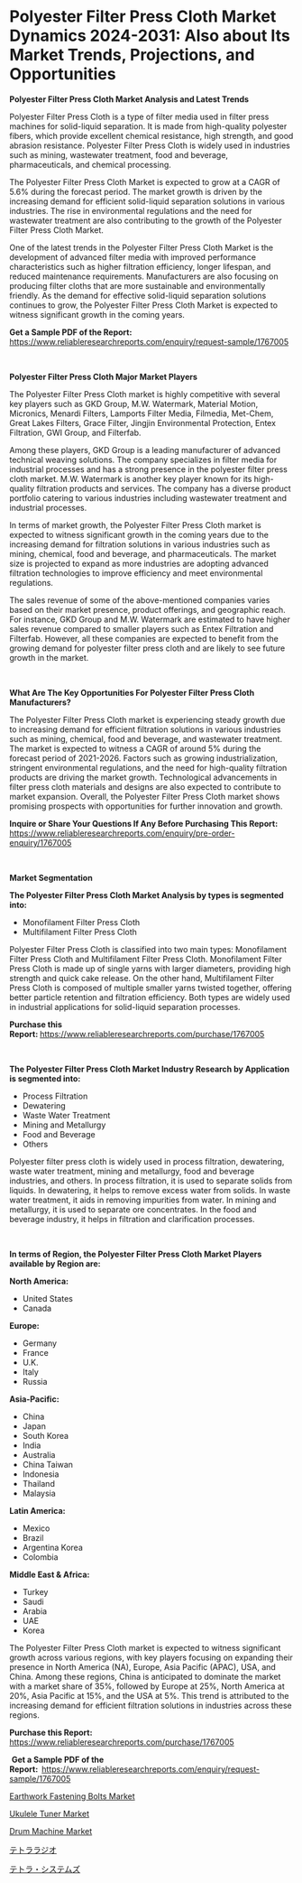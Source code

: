 <p><h1>Polyester Filter Press Cloth Market Dynamics 2024-2031: Also about Its Market Trends, Projections, and Opportunities</h1></p><p><strong>Polyester Filter Press Cloth Market Analysis and Latest Trends</strong></p>
<p><p>Polyester Filter Press Cloth is a type of filter media used in filter press machines for solid-liquid separation. It is made from high-quality polyester fibers, which provide excellent chemical resistance, high strength, and good abrasion resistance. Polyester Filter Press Cloth is widely used in industries such as mining, wastewater treatment, food and beverage, pharmaceuticals, and chemical processing.</p><p>The Polyester Filter Press Cloth Market is expected to grow at a CAGR of 5.6% during the forecast period. The market growth is driven by the increasing demand for efficient solid-liquid separation solutions in various industries. The rise in environmental regulations and the need for wastewater treatment are also contributing to the growth of the Polyester Filter Press Cloth Market.</p><p>One of the latest trends in the Polyester Filter Press Cloth Market is the development of advanced filter media with improved performance characteristics such as higher filtration efficiency, longer lifespan, and reduced maintenance requirements. Manufacturers are also focusing on producing filter cloths that are more sustainable and environmentally friendly. As the demand for effective solid-liquid separation solutions continues to grow, the Polyester Filter Press Cloth Market is expected to witness significant growth in the coming years.</p></p>
<p><strong>Get a Sample PDF of the Report:&nbsp;</strong> <a href="https://www.reliableresearchreports.com/enquiry/request-sample/1767005">https://www.reliableresearchreports.com/enquiry/request-sample/1767005</a></p>
<p>&nbsp;</p>
<p><strong>Polyester Filter Press Cloth Major Market Players</strong></p>
<p><p>The Polyester Filter Press Cloth market is highly competitive with several key players such as GKD Group, M.W. Watermark, Material Motion, Micronics, Menardi Filters, Lamports Filter Media, Filmedia, Met-Chem, Great Lakes Filters, Grace Filter, Jingjin Environmental Protection, Entex Filtration, GWI Group, and Filterfab.</p><p>Among these players, GKD Group is a leading manufacturer of advanced technical weaving solutions. The company specializes in filter media for industrial processes and has a strong presence in the polyester filter press cloth market. M.W. Watermark is another key player known for its high-quality filtration products and services. The company has a diverse product portfolio catering to various industries including wastewater treatment and industrial processes.</p><p>In terms of market growth, the Polyester Filter Press Cloth market is expected to witness significant growth in the coming years due to the increasing demand for filtration solutions in various industries such as mining, chemical, food and beverage, and pharmaceuticals. The market size is projected to expand as more industries are adopting advanced filtration technologies to improve efficiency and meet environmental regulations.</p><p>The sales revenue of some of the above-mentioned companies varies based on their market presence, product offerings, and geographic reach. For instance, GKD Group and M.W. Watermark are estimated to have higher sales revenue compared to smaller players such as Entex Filtration and Filterfab. However, all these companies are expected to benefit from the growing demand for polyester filter press cloth and are likely to see future growth in the market.</p></p>
<p>&nbsp;</p>
<p><strong>What Are The Key Opportunities For Polyester Filter Press Cloth Manufacturers?</strong></p>
<p><p>The Polyester Filter Press Cloth market is experiencing steady growth due to increasing demand for efficient filtration solutions in various industries such as mining, chemical, food and beverage, and wastewater treatment. The market is expected to witness a CAGR of around 5% during the forecast period of 2021-2026. Factors such as growing industrialization, stringent environmental regulations, and the need for high-quality filtration products are driving the market growth. Technological advancements in filter press cloth materials and designs are also expected to contribute to market expansion. Overall, the Polyester Filter Press Cloth market shows promising prospects with opportunities for further innovation and growth.</p></p>
<p><strong>Inquire or Share Your Questions If Any Before Purchasing This Report:</strong> <a href="https://www.reliableresearchreports.com/enquiry/pre-order-enquiry/1767005">https://www.reliableresearchreports.com/enquiry/pre-order-enquiry/1767005</a></p>
<p>&nbsp;</p>
<p><strong>Market Segmentation</strong></p>
<p><strong>The Polyester Filter Press Cloth Market Analysis by types is segmented into:</strong></p>
<p><ul><li>Monofilament Filter Press Cloth</li><li>Multifilament Filter Press Cloth</li></ul></p>
<p><p>Polyester Filter Press Cloth is classified into two main types: Monofilament Filter Press Cloth and Multifilament Filter Press Cloth. Monofilament Filter Press Cloth is made up of single yarns with larger diameters, providing high strength and quick cake release. On the other hand, Multifilament Filter Press Cloth is composed of multiple smaller yarns twisted together, offering better particle retention and filtration efficiency. Both types are widely used in industrial applications for solid-liquid separation processes.</p></p>
<p><strong>Purchase this Report:&nbsp;</strong><a href="https://www.reliableresearchreports.com/purchase/1767005">https://www.reliableresearchreports.com/purchase/1767005</a></p>
<p>&nbsp;</p>
<p><strong>The Polyester Filter Press Cloth Market Industry Research by Application is segmented into:</strong></p>
<p><ul><li>Process Filtration</li><li>Dewatering</li><li>Waste Water Treatment</li><li>Mining and Metallurgy</li><li>Food and Beverage</li><li>Others</li></ul></p>
<p><p>Polyester filter press cloth is widely used in process filtration, dewatering, waste water treatment, mining and metallurgy, food and beverage industries, and others. In process filtration, it is used to separate solids from liquids. In dewatering, it helps to remove excess water from solids. In waste water treatment, it aids in removing impurities from water. In mining and metallurgy, it is used to separate ore concentrates. In the food and beverage industry, it helps in filtration and clarification processes.</p></p>
<p>&nbsp;</p>
<p><strong>In terms of Region, the Polyester Filter Press Cloth Market Players available by Region are:</strong></p>
<p>
    <p> <strong> North America: </strong>
        <ul>
            <li>United States</li>
            <li>Canada</li>
        </ul>
        </p> 
    <p> <strong> Europe: </strong>
        <ul>
            <li>Germany</li>
            <li>France</li>
            <li>U.K.</li>
            <li>Italy</li>
            <li>Russia</li>
        </ul>
        </p> 
    <p> <strong> Asia-Pacific: </strong>
        <ul>
            <li>China</li>
            <li>Japan</li>
            <li>South Korea</li>
            <li>India</li>
            <li>Australia</li>
            <li>China Taiwan</li>
            <li>Indonesia</li>
            <li>Thailand</li>
            <li>Malaysia</li>
        </ul>
        </p> 
    <p> <strong> Latin America: </strong>
        <ul>
            <li>Mexico</li>
            <li>Brazil</li>
            <li>Argentina Korea</li>
            <li>Colombia</li>
        </ul>
        </p> 
    <p> <strong> Middle East & Africa: </strong>
        <ul>
            <li>Turkey</li>
            <li>Saudi</li>
            <li>Arabia</li>
            <li>UAE</li>
            <li>Korea</li>
        </ul>
    </p>
    </p>
<p><p>The Polyester Filter Press Cloth market is expected to witness significant growth across various regions, with key players focusing on expanding their presence in North America (NA), Europe, Asia Pacific (APAC), USA, and China. Among these regions, China is anticipated to dominate the market with a market share of 35%, followed by Europe at 25%, North America at 20%, Asia Pacific at 15%, and the USA at 5%. This trend is attributed to the increasing demand for efficient filtration solutions in industries across these regions.</p></p>
<p><strong>Purchase this Report: </strong><a href="https://www.reliableresearchreports.com/purchase/1767005">https://www.reliableresearchreports.com/purchase/1767005</a></p>
<p>&nbsp;<strong>Get a Sample PDF of the Report:&nbsp;&nbsp;</strong><a href="https://www.reliableresearchreports.com/enquiry/request-sample/1767005">https://www.reliableresearchreports.com/enquiry/request-sample/1767005</a></p>
<p><strong></strong></p>
<p><p><a href="https://github.com/angelajermaine/Market-Research-Report-List-2/blob/main/earthwork-fastening-bolts-market.md">Earthwork Fastening Bolts Market</a></p><p><a href="https://issuu.com/reportprime-2/docs/ukulele-tuner-market-size-2030.pptx">Ukulele Tuner Market</a></p><p><a href="https://issuu.com/reportprime-2/docs/drum-machine-market-size-2030.pptx">Drum Machine Market</a></p><p><a href="https://github.com/mreklxf44233/Market-Research-Report-List-1/blob/main/6744997732.md">テトララジオ</a></p><p><a href="https://github.com/cbigkbh02719/Market-Research-Report-List-1/blob/main/9683540733.md">テトラ・システムズ</a></p></p>